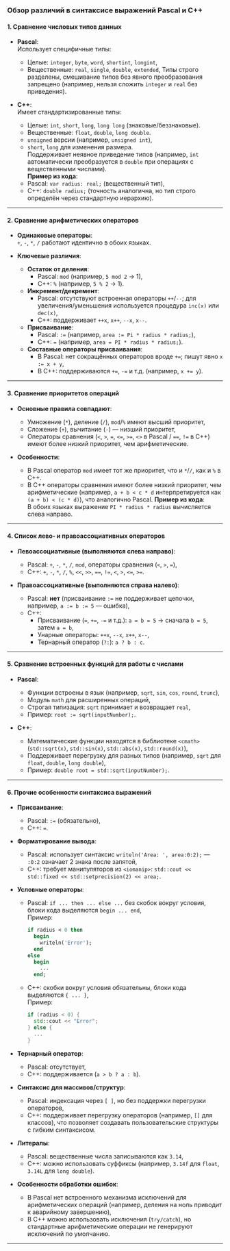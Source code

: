 ### Обзор различий в синтаксисе выражений Pascal и C++

#### 1. Сравнение числовых типов данных
- **Pascal**:  
  Использует специфичные типы:  
  - Целые: `integer`, `byte`, `word`, `shortint`, `longint`,  
  - Вещественные: `real`, `single`, `double`, `extended`, 
  Типы строго разделены, смешивание типов без явного преобразования запрещено (например, нельзя сложить `integer` и `real` без приведения).  

- **C++**:  
  Имеет стандартизированные типы:  
  - Целые: `int`, `short`, `long`, `long long` (знаковые/беззнаковые). 
  - Вещественные: `float`, `double`, `long double`.
  - `unsigned` версии (например, `unsigned int`),  
  - `short`, `long` для изменения размера.  
  Поддерживает неявное приведение типов (например, `int` автоматически преобразуется в `double` при операциях с вещественными числами).  
  **Пример из кода**:  
  - Pascal: `var radius: real;` (вещественный тип),  
  - C++: `double radius;` (точность аналогична, но тип строго определён через стандартную иерархию).

---

#### 2. Сравнение арифметических операторов
- **Одинаковые операторы**:  
  `+`, `-`, `*`, `/` работают идентично в обоих языках.  

- **Ключевые различия**:  
  - **Остаток от деления**:  
    - Pascal: `mod` (например, `5 mod 2` → 1),  
    - C++: `%` (например, `5 % 2` → 1).  
  - **Инкремент/декремент**:  
    - Pascal: отсутствуют встроенная операторы `++`/`--`; для увеличения/уменьшения используется процедура `inc(x)` или `dec(x)`,  
    - C++: поддерживает `++x`, `x++`, `--x`, `x--`.  
  - **Присваивание**:  
    - Pascal: `:=` (например, `area := Pi * radius * radius;`),  
    - C++: `=` (например, `area = PI * radius * radius;`).  
  - **Составные операторы присваивания**:  
    - В Pascal: нет сокращённых операторов вроде `+=`; пишут явно `x := x + y`,  
    - В C++: поддерживаются `+=`, `-=` и т.д. (например, `x += y`).  

---

#### 3. Сравнение приоритетов операций
- **Основные правила совпадают**:  
  - Умножение (`*`), деление (`/`), `mod`/`%` имеют высший приоритет,  
  - Сложение (`+`), вычитание (`-`) — низший приоритет,  
  - Операторы сравнения (`<`, `>`, `=`, `<=`, `>=`, `<>` в Pascal / `==`, `!=` в C++) имеют более низкий приоритет, чем арифметические.  

- **Особенности**:  
  - В Pascal оператор `mod` имеет тот же приоритет, что и `*`/`/`, как и `%` в C++.  
  - В C++ операторы сравнения имеют более низкий приоритет, чем арифметические (например, `a + b < c * d` интерпретируется как `(a + b) < (c * d)`), что аналогично Pascal. 
  **Пример из кода**:  
  В обоих языках выражение `PI * radius * radius` вычисляется слева направо.

---

#### 4. Список лево- и правоассоциативных операторов
- **Левоассоциативные (выполняются слева направо)**:  
  - Pascal: `+`, `-`, `*`, `/`, `mod`, операторы сравнения (`<`, `>`, `=`),  
  - C++: `+`, `-`, `*`, `/`, `%`, `<<`, `>>`, `==`, `!=`, `<`, `>`, `<=`, `>=`.  

- **Правоассоциативные (выполняются справа налево)**:  
  - Pascal: **нет** (присваивание `:=` не поддерживает цепочки, например, `a := b := 5` — ошибка),  
  - C++:  
    - Присваивание (`=`, `+=`, `-=` и т.д.): `a = b = 5` → сначала `b = 5`, затем `a = b`,  
    - Унарные операторы: `++x`, `--x`, `x++`, `x--`,  
    - Тернарный оператор (`?:`): `a ? b : c`.  

---

#### 5. Сравнение встроенных функций для работы с числами
- **Pascal**:  
  - Функции встроены в язык (например, `sqrt`, `sin`, `cos`, `round`, `trunc`),  
  - Модуль `math` для расширенных операций,  
  - Строгая типизация: `sqrt` принимает и возвращает `real`,  
  - Пример: `root := sqrt(inputNumber);`.  

- **C++**:  
  - Математические функции находятся в библиотеке `<cmath>`(`std::sqrt(x)`, `std::sin(x)`, `std::abs(x)`, `std::round(x)`),
  - Поддерживает перегрузку для разных типов (например, `sqrt` для `float`, `double`, `long double`),  
  - Пример: `double root = std::sqrt(inputNumber);`.  

---

#### 6. Прочие особенности синтаксиса выражений
- **Присваивание**:  
  - Pascal: `:=` (обязательно),  
  - C++: `=`.  

- **Форматирование вывода**:  
  - Pascal: использует синтаксис `writeln('Area: ', area:0:2);` — `:0:2` означает 2 знака после запятой,  
  - C++: требует манипуляторов из `<iomanip>`: `std::cout << std::fixed << std::setprecision(2) << area;`.  

- **Условные операторы**:  
  - Pascal: `if ... then ... else ...` без скобок вокруг условия, блоки кода выделяются `begin ... end`,  
    Пример:  
    ```pascal
    if radius < 0 then
      begin
        writeln('Error');
      end
    else
      begin
        ...
      end;
    ```  
  - C++: скобки вокруг условия обязательны, блоки кода выделяются `{ ... }`,  
    Пример:  
    ```cpp
    if (radius < 0) {
      std::cout << "Error";
    } else {
      ...
    }
    ```  

- **Тернарный оператор**:  
  - Pascal: отсутствует,  
  - C++: поддерживается (`a > b ? a : b`).  

- **Синтаксис для массивов/структур**:  
  - Pascal: индексация через `[ ]`, но без поддержки перегрузки операторов,  
  - C++: поддерживает перегрузку операторов (например, `[]` для классов), что позволяет создавать пользовательские структуры с гибким синтаксисом.  

- **Литералы**:  
  - Pascal: вещественные числа записываются как `3.14`,  
  - C++: можно использовать суффиксы (например, `3.14f` для `float`, `3.14L` для `long double`).  

- **Особенности обработки ошибок**:  
  - В Pascal нет встроенного механизма исключений для арифметических операций (например, деления на ноль приводит к аварийному завершению),  
  - В C++ можно использовать исключения (`try/catch`), но стандартные арифметические операции не генерируют исключений по умолчанию.  

---